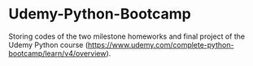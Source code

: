# Udemy-Python-Bootcamp

Storing codes of the two milestone homeworks and final project of the Udemy Python course (https://www.udemy.com/complete-python-bootcamp/learn/v4/overview).

